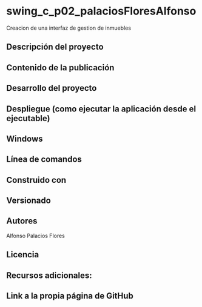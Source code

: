 # swing_c_p02_palaciosFloresAlfonso
Creacion de una interfaz de gestion de inmuebles

## Descripción del proyecto
## Contenido de la publicación
## Desarrollo del proyecto
## Despliegue (como ejecutar la aplicación desde el ejecutable)
## Windows
## Línea de comandos
## Construido con
## Versionado
## Autores
Alfonso Palacios Flores
## Licencia
## Recursos adicionales:
## Link a la propia página de GitHub

